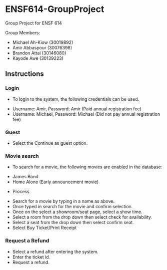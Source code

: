 # ENSF614-GroupProject
Group Project for ENSF 614

Group Members: 
- Michael Ah-Kiow (30019892) 
- Amir Abbaspour (30076398) 
- Brandon Attai (30146080) 
- Kayode Awe (30139223) 

## Instructions

### Login
 * To login to the system, the following credentials can be used. 
 - Username: Amir, Password: Amir (Paid annual registration fee)
 - Username: Michael, Password: Michael (Did not pay annual registration fee)

### Guest
* Select the Continue as guest option.

### Movie search
* To search for a movie, the following movies are enabled in the database:
- James Bond 
- Home Alone (Early announcement movie)

* Process
- Search for a movie by typing in a name as above. 
- Once typed in search for the movie and confirm selection. 
- Once on the select a showroom/seat page, select a show time. 
- Select a room from the drop down then select check for availability.
- Select a seat from the drop down then select confirm seat.
- Select Buy Ticket/Print Receipt

### Request a Refund

- Select a refund after entering the system.
- Enter the ticket id.
- Request a refund. 
